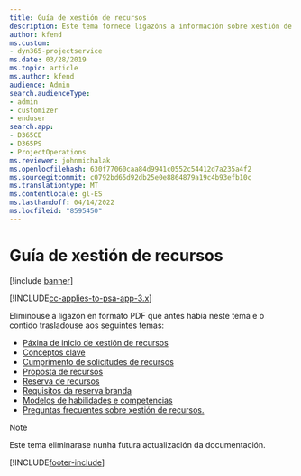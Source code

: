 ```yaml
---
title: Guía de xestión de recursos
description: Este tema fornece ligazóns a información sobre xestión de recursos en Project Service Automation.
author: kfend
ms.custom:
- dyn365-projectservice
ms.date: 03/28/2019
ms.topic: article
ms.author: kfend
audience: Admin
search.audienceType:
- admin
- customizer
- enduser
search.app:
- D365CE
- D365PS
- ProjectOperations
ms.reviewer: johnmichalak
ms.openlocfilehash: 630f77060caa84d9941c0552c54412d7a235a4f2
ms.sourcegitcommit: c0792bd65d92db25e0e8864879a19c4b93efb10c
ms.translationtype: MT
ms.contentlocale: gl-ES
ms.lasthandoff: 04/14/2022
ms.locfileid: "8595450"
---
```

# <a name="resource-management-guide"></a>Guía de xestión de recursos

[!include [banner](../../includes/psa-now-project-operations.md)]

[!INCLUDE[cc-applies-to-psa-app-3.x](../../includes/cc-applies-to-psa-app-3x.md)]

Eliminouse a ligazón en formato PDF que antes había neste tema e o contido trasladouse aos seguintes temas:

- [Páxina de inicio de xestión de recursos](../resource-management-home-page.md)
- [Conceptos clave](../reports-key-concepts.md)
- [Cumprimento de solicitudes de recursos](../resource-management-fulfill-requests.md)
- [Proposta de recursos](../resource-management-propose-resources.md)
- [Reserva de recursos](../resource-management-book-resources-scheduleboard.md)
- [Requisitos da reserva branda](../resource-management-softbook-requirements.md)
- [Modelos de habilidades e competencias](../resource-management-skills-proficiency.md)
- [Preguntas frecuentes sobre xestión de recursos.](../resource-management-faq.md)

> [!NOTE]
> Este tema eliminarase nunha futura actualización da documentación. 


[!INCLUDE[footer-include](../../includes/footer-banner.md)]
